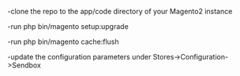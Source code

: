 -clone the repo to the app/code directory of your Magento2 instance

-run php bin/magento setup:upgrade 

-run php bin/magento cache:flush 

-update the configuration parameters under Stores->Configuration->Sendbox

